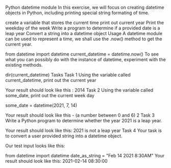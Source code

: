 Python datetime module
In this exercise, we will focus on creating datetime objects in Python, including printing special string formating of time.

create a variable that stores the current time
print out current year
Print the weekday of the week
Write a program to determine if a provided date is a leap year
Convert a string into a datetime object
Usage
A datetime module can be used to represent a time, we shall use the .now() method to get the current year.

from datetime import datetime
current_datetime = datetime.now()
To see what you can possibly do with the instance of datetime, experiment with the existing methods.

dir(current_datetime)
Tasks
Task 1
Using the variable called current_datetime, print out the current year

Your result should look like this :
2014
Task 2
Using the variable called some_date, print out the current week day

some_date = datetime(2021, 7, 14)

Your result should look like this - (a number between 0 and 6)
2
Task 3
Write a Python program to determine whether the year 2021 is a leap year.

Your result should look like this:
2021 is not a leap year
Task 4
Your task is to convert a user provided string into a datetime object.

Our test input looks like this:

from datetime import datetime
date_as_string = "Feb 14 2021 8:30AM"
Your result should look like this:
2021-02-14 08:30:00